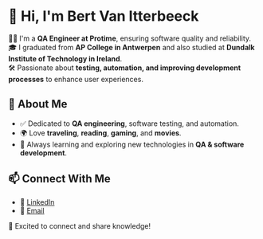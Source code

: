 # 👋 Hi, I'm Bert Van Itterbeeck

👨‍💼 I'm a **QA Engineer at Protime**, ensuring software quality and reliability.  
🎓 I graduated from **AP College in Antwerpen** and also studied at **Dundalk Institute of Technology in Ireland**.  
🛠️ Passionate about **testing, automation, and improving development processes** to enhance user experiences.  

## 🎯 About Me  
- ✅ Dedicated to **QA engineering**, software testing, and automation.  
- 🌍 Love **traveling**, **reading**, **gaming**, and **movies**.  
- 🚀 Always learning and exploring new technologies in **QA & software development**.  

## 📫 Connect With Me  
- 🔗 [LinkedIn](https://www.linkedin.com/in/bert-van-itterbeeck-5081921b6/)  
- 📧 [Email](mailto:bertvanitterbeeck@sdworx.com)  

🚀 Excited to connect and share knowledge!


